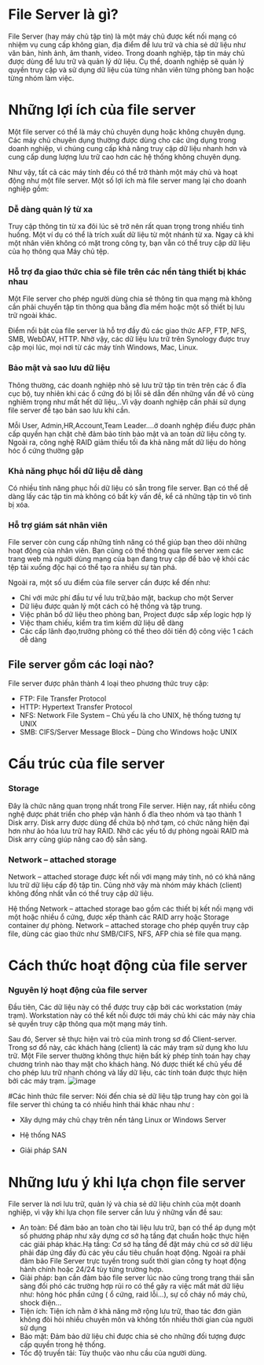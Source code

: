 
# File Server là gì?
File Server (hay máy chủ tập tin) là một máy chủ được kết nối mạng có nhiệm vụ cung cấp không gian, địa điểm để lưu trữ và chia sẻ dữ liệu như văn bản, hình ảnh, âm thanh, video. Trong doanh nghiệp, tập tin máy chủ được dùng để lưu trữ và quản lý dữ liệu. Cụ thể, doanh nghiệp sẽ quản lý quyền truy cập và sử dụng dữ liệu của từng nhân viên từng phòng ban hoặc từng nhóm làm việc.
# Những lợi ích của file server
Một file server có thể là máy chủ chuyên dụng hoặc không chuyên dụng. Các máy chủ chuyên dụng thường được dùng cho các ứng dụng trong doanh nghiệp, vì chúng cung cấp khả năng truy cập dữ liệu nhanh hơn và cung cấp dung lượng lưu trữ cao hơn các hệ thống không chuyên dụng.

Như vậy, tất cả các máy tính đều có thể trở thành một máy chủ và hoạt động như một file server. Một số lợi ích mà file server mang lại cho doanh nghiệp gồm:

### Dễ dàng quản lý từ xa
Truy cập thông tin từ xa đôi lúc sẽ trở nên rất quan trọng trong nhiều tình huống. Một ví dụ có thể là trích xuất dữ liệu từ một nhánh từ xa. Ngay cả khi một nhân viên không có mặt trong công ty, bạn vẫn có thể truy cập dữ liệu của họ thông qua Máy chủ tệp.

### Hỗ trợ đa giao thức chia sẻ file trên các nền tảng thiết bị khác nhau
Một File server cho phép người dùng chia sẻ thông tin qua mạng mà không cần phải chuyển tập tin thông qua bằng đĩa mềm hoặc một số thiết bị lưu trữ ngoài khác.

Điểm nổi bật của file server là hỗ trợ đầy đủ các giao thức AFP, FTP, NFS, SMB, WebDAV, HTTP. Nhờ vậy, các dữ liệu lưu trữ trên Synology được truy cập mọi lúc, mọi nơi từ các máy tính Windows, Mac, Linux.

### Bảo mật và sao lưu dữ liệu
Thông thường, các doanh nghiệp nhỏ sẽ lưu trữ tập tin trên trên các ổ đĩa cục bộ, tuy nhiên khi các ổ cứng đó bị lỗi sẽ dẫn đến những vấn đề vô cùng nghiêm trọng như mất hết dữ liệu,..Vì vậy doanh nghiệp cần phải sử dụng file server để tạo bản sao lưu khi cần.

Mỗi User, Admin,HR,Account,Team Leader….ở doanh nghệp điều được phân cấp quyền hạn chặt chẽ đảm bảo tính bảo mật và an toàn dữ liệu công ty. Ngoài ra, công nghệ RAID giảm thiểu tối đa khả năng mất dữ liệu do hỏng hóc ổ cứng thường gặp

### Khả năng phục hồi dữ liệu dễ dàng
Có nhiều tính năng phục hồi dữ liệu có sẵn trong file server. Bạn có thể dễ dàng lấy các tập tin mà không có bất kỳ vấn đề, kể cả những tập tin vô tình bị xóa.

### Hỗ trợ giám sát nhân viên
File server còn cung cấp những tính năng có thể giúp bạn theo dõi những hoạt động của nhân viên. Bạn cũng có thể thông qua file server xem các trang web mà người dùng mạng của bạn đang truy cập để bảo vệ khỏi các tệp tải xuống độc hại có thể tạo ra nhiều sự tàn phá.

Ngoài ra, một số ưu điểm của file server cần được kể đến như:

- Chỉ với mức phí đầu tư về lưu trữ,bảo mật, backup cho một Server
- Dữ liệu được quản lý một cách có hệ thống và tập trung.
- Việc phân bổ dữ liệu theo phòng ban, Project được sắp xếp logic hợp lý
- Việc tham chiếu, kiểm tra tìm kiếm dữ liệu dễ dàng
- Các cấp lãnh đạo,trưởng phòng có thể theo dõi tiến độ công việc 1 cách dễ dàng
## File server gồm các loại nào?
File server được phân thành 4 loại theo phương thức truy cập:

- FTP: File Transfer Protocol
- HTTP: Hypertext Transfer Protocol
- NFS: Network File System – Chủ yếu là cho UNIX, hệ thống tương tự UNIX
- SMB: CIFS/Server Message Block – Dùng cho Windows hoặc UNIX

# Cấu trúc của file server
### Storage
Đây là chức năng quan trọng nhất trong File server. Hiện nay, rất nhiều công nghệ được phát triển cho phép vận hành ổ đĩa theo nhóm và tạo thành 1 Disk arry. Disk arry được dùng để chứa bộ nhớ tạm, có chức năng hiện đại hơn như ảo hóa lưu trữ hay RAID. Nhờ các yếu tố dự phòng ngoài RAID mà Disk arry cũng giúp nâng cao độ sẵn sàng.

### Network – attached storage
Network – attached storage được kết nối với mạng máy tính, nó có khả năng lưu trữ dữ liệu cấp độ tập tin. Cũng nhờ vậy mà nhóm máy khách (client) không đồng nhất vẫn có thể truy cập dữ liệu.

Hệ thống Network – attached storage bao gồm các thiết bị kết nối mạng với một hoặc nhiều ổ cứng, được xếp thành các RAID arry hoặc Storage container dự phòng. Network – attached storage cho phép quyền truy cập file, dùng các giao thức như SMB/CIFS, NFS, AFP chia sẻ file qua mạng.


# Cách thức hoạt động của file server
### Nguyên lý hoạt động của file server
Đầu tiên, Các dữ liệu này có thể được truy cập bởi các workstation (máy trạm). Workstation này có thể kết nối được tới máy chủ khi các máy này chia sẻ quyền truy cập thông qua một mạng máy tính.

Sau đó, Server sẽ thực hiện vai trò của mình trong sơ đồ Client-server. Trong sơ đồ này, các khách hàng (client) là các máy trạm sử dụng kho lưu trữ.
Một File server thường không thực hiện bất kỳ phép tính toán hay chạy chương trình nào thay mặt cho khách hàng. Nó được thiết kế chủ yếu để cho phép lưu trữ nhanh chóng và lấy dữ liệu, các tính toán được thực hiện bởi các máy trạm.
![image](https://user-images.githubusercontent.com/101684058/162874523-0f6b2727-00f4-46d0-8294-3b7548f7a0fb.png)

#Các hình thức file server:
Nói đến chia sẻ dữ liệu tập trung hay còn gọi là file server thì chúng ta có nhiều hình thái khác nhau như :
+ Xây dựng máy chủ chạy trên nền tảng Linux or Windows Server

+ Hệ thống NAS

+ Giải pháp SAN

# Những lưu ý khi lựa chọn file server
File server là nơi lưu trữ, quản lý và chia sẻ dữ liệu chính của một doanh nghiệp, vì vậy khi lựa chọn file server cần lưu ý những vấn đề sau:

- An toàn: Để đảm bảo an toàn cho tài liệu lưu trữ, bạn có thể áp dụng một số phương pháp như xây dựng cơ sở hạ tầng đạt chuẩn hoặc thực hiện các giải pháp khác.Hạ tầng: Cơ sở hạ tầng để đặt máy chủ cơ sở dữ liệu phải đáp ứng đầy đủ các yêu cầu tiêu chuẩn hoạt động. Ngoài ra phải đảm bảo File Server trực tuyến trong suốt thời gian công ty hoạt động hành chính hoặc 24/24 tùy từng trường hợp.
- Giải pháp: bạn cần đảm bảo file server lúc nào cũng trong trạng thái sẵn sàng đối phó các trường hợp rủi ro có thể gây ra việc mất mát dữ liệu như: hỏng hóc phần cứng ( ổ cứng, raid lỗi…), sự cố cháy nổ máy chủ, shock điện…
- Tiện ích: Tiện ích nằm ở khả năng mở rộng lưu trữ, thao tác đơn giản không đòi hỏi nhiều chuyên môn và không tốn nhiều thời gian của người sử dụng
- Bảo mật: Đảm bảo dữ liệu chỉ được chia sẻ cho những đối tượng được cấp quyền trong hệ thống.
- Tốc độ truyền tải: Tùy thuộc vào nhu cầu của người dùng.

